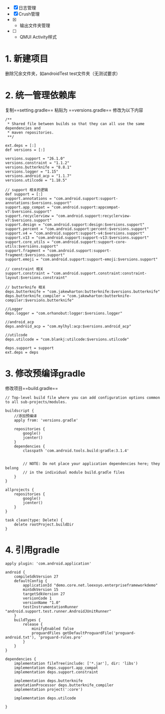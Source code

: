 - [x] 日志管理
- [x] Crush管理
- [x] - 输出文件夹管理
- [ ] - QMUI Activity样式


# 1. 新建项目 
删除冗余文件夹，如androidTest test文件夹（无测试要求）
# 2. 统一管理依赖库
复制==setting.gradle== 粘贴为 ==versions.gradle==
修改为以下内容
    
	/**
	 * Shared file between builds so that they can all use the same dependencies and
	 * maven repositories.
	 **/
	
	ext.deps = [:]
	def versions = [:]
	
	versions.support = "26.1.0"
	versions.constraint = "1.1.2"
	versions.butterknife = "8.8.1"
	versions.logger = "1.15"
	versions.android_acp = "1.1.7"
	versions.utilcode = "1.18.5"
	
	// support 相关的逻辑
	def support = [:]
	support.annotations = "com.android.support:support-annotations:$versions.support"
	support.app_compat = "com.android.support:appcompat-v7:$versions.support"
	support.recyclerview = "com.android.support:recyclerview-v7:$versions.support"
	support.design = "com.android.support:design:$versions.support"
	support.percent = "com.android.support:percent:$versions.support"
	support.v4 = "com.android.support:support-v4:$versions.support"
	support.v13 = "com.android.support:support-v13:$versions.support"
	support.core_utils = "com.android.support:support-core-utils:$versions.support"
	support.fragment = "com.android.support:support-fragment:$versions.support"
	support.emoji = "com.android.support:support-emoji:$versions.support"
	
	// constraint 相关
	support.constraint = "com.android.support.constraint:constraint-layout:$versions.constraint"
	
	// butterknife 相关
	deps.butterknife = "com.jakewharton:butterknife:$versions.butterknife"
	deps.butterknife_compiler = "com.jakewharton:butterknife-compiler:$versions.butterknife"
	
	//Logger
	deps.logger = "com.orhanobut:logger:$versions.logger"
	
	//android_acp
	deps.android_acp = "com.mylhyl:acp:$versions.android_acp"
	
	//utilcode
	deps.utilcode = "com.blankj:utilcode:$versions.utilcode"
	
	deps.support = support
	ext.deps = deps
    
# 3. 修改预编译gradle
修改项目==build.gradle==


    // Top-level build file where you can add configuration options common to all sub-projects/modules.
    
    buildscript {
        //添加预编译
        apply from: 'versions.gradle'
    
        repositories {
            google()
            jcenter()
        }
        dependencies {
            classpath 'com.android.tools.build:gradle:3.1.4'
            
    
            // NOTE: Do not place your application dependencies here; they belong
            // in the individual module build.gradle files
        }
    }
    
    allprojects {
        repositories {
            google()
            jcenter()
        }
    }
    
    task clean(type: Delete) {
        delete rootProject.buildDir
    }


# 4. 引用gradle

	apply plugin: 'com.android.application'
	
	android {
	    compileSdkVersion 27
	    defaultConfig {
	        applicationId "demo.core.net.leexoyo.enterpriseframeworkdemo"
	        minSdkVersion 15
	        targetSdkVersion 27
	        versionCode 1
	        versionName "1.0"
	        testInstrumentationRunner "android.support.test.runner.AndroidJUnitRunner"
	    }
	    buildTypes {
	        release {
	            minifyEnabled false
	            proguardFiles getDefaultProguardFile('proguard-android.txt'), 'proguard-rules.pro'
	        }
	    }
	}
	
	dependencies {
	    implementation fileTree(include: ['*.jar'], dir: 'libs')
	    implementation deps.support.app_compat
	    implementation deps.support.constraint
	
	    implementation deps.butterknife
	    annotationProcessor deps.butterknife_compiler
	    implementation project(':core')
	
	    implementation deps.utilcode
	
	}


    